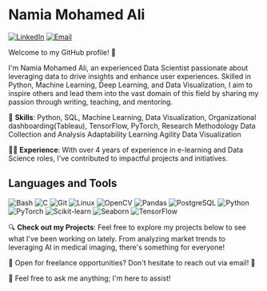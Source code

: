 # Namia Mohamed Ali
[![LinkedIn](https://img.shields.io/badge/-Connect-blue?style=flat-square&logo=LinkedIn&logoColor=white&link=https://www.linkedin.com/in/namia-mohamed-al)](https://www.linkedin.com/in/namia-mohamed-al)
[![Email](https://img.shields.io/badge/-Email-c14438?style=flat-square&logo=Gmail&logoColor=white&link=mailto:nami29221@gmail.com)](mailto:nami29221@gmail.com)

Welcome to my GitHub profile! 👋

I'm Namia Mohamed Ali, an experienced Data Scientist passionate about leveraging data to drive insights and enhance user experiences. Skilled in Python, Machine Learning, Deep Learning, and Data Visualization, I aim to inspire others and lead them into the vast domain of this field by sharing my passion through writing, teaching, and mentoring.

🚀 **Skills**: Python, SQL, Machine Learning, Data Visualization, Organizational dashboarding(Tableau), TensorFlow, PyTorch, Research Methodology
Data Collection and Analysis
Adaptability
Learning Agility
Data Visualization

👩‍💻 **Experience**: With over 4 years of experience in e-learning and Data Science roles, I've contributed to impactful projects and initiatives.

## Languages and Tools

![Bash](https://img.shields.io/badge/-Bash-black?style=flat-square&logo=gnu-bash&logoColor=white)
![C](https://img.shields.io/badge/-C-blue?style=flat-square&logo=c&logoColor=white)
![Git](https://img.shields.io/badge/-Git-black?style=flat-square&logo=git&logoColor=white)
![Linux](https://img.shields.io/badge/-Linux-orange?style=flat-square&logo=linux&logoColor=white) 
![OpenCV](https://img.shields.io/badge/-OpenCV-darkgreen?style=flat-square&logo=opencv&logoColor=white)
![Pandas](https://img.shields.io/badge/-Pandas-blueviolet?style=flat-square&logo=pandas&logoColor=white)
![PostgreSQL](https://img.shields.io/badge/-PostgreSQL-blue?style=flat-square&logo=postgresql&logoColor=white)
![Python](https://img.shields.io/badge/-Python-blue?style=flat-square&logo=python&logoColor=white)
![PyTorch](https://img.shields.io/badge/-PyTorch-red?style=flat-square&logo=pytorch&logoColor=white)
![Scikit-learn](https://img.shields.io/badge/-Scikit--learn-orange?style=flat-square&logo=scikit-learn&logoColor=white)
![Seaborn](https://img.shields.io/badge/-Seaborn-9cf?style=flat-square&logo=seaborn&logoColor=white)
![TensorFlow](https://img.shields.io/badge/-TensorFlow-darkblue?style=flat-square&logo=tensorflow&logoColor=white)

🔍 **Check out my Projects**: Feel free to explore my projects below to see what I've been working on lately. From analyzing market trends to leveraging AI in medical imaging, there's something for everyone!

💼 Open for freelance opportunities? Don't hesitate to reach out via email! 📧

💬 Feel free to ask me anything; I'm here to assist!
